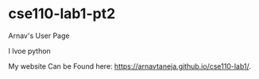 # cse110-lab1-pt2

Arnav's User Page

I lvoe python

My website Can be Found here: https://arnavtaneja.github.io/cse110-lab1/.